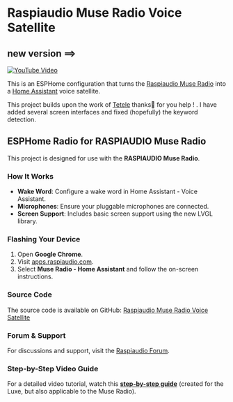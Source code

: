# Raspiaudio Muse Radio Voice Satellite

## new version ==> 






[![YouTube Video](https://img.youtube.com/vi/rKYeiVDZrrU/0.jpg)](https://youtube.com/shorts/rKYeiVDZrrU)


This is an ESPHome configuration that turns the [Raspiaudio Muse Radio](https://raspiaudio.com/product/muse-radio/) into a [Home Assistant](https://www.home-assistant.io/) voice satellite.

This project builds upon the work of [Tetele](https://github.com/tetele/muse-radio-voice-satellite) thanks🙏 for you help ! . I have added several screen interfaces and fixed (hopefully) the keyword detection.

## ESPHome Radio for RASPIAUDIO Muse Radio

This project is designed for use with the **RASPIAUDIO Muse Radio**.

### How It Works
- **Wake Word**: Configure a wake word in Home Assistant - Voice Assistant.
- **Microphones**: Ensure your pluggable microphones are connected.
- **Screen Support**: Includes basic screen support using the new LVGL library.

### Flashing Your Device
1. Open **Google Chrome**.
2. Visit [apps.raspiaudio.com](https://apps.raspiaudio.com).
3. Select **Muse Radio - Home Assistant** and follow the on-screen instructions.

### Source Code
The source code is available on GitHub: [Raspiaudio Muse Radio Voice Satellite](https://github.com/RASPIAUDIO/muse-radio-voice-satellite)

### Forum & Support
For discussions and support, visit the [Raspiaudio Forum](https://forum.raspiaudio.com/t/muse-radio-home-assistant/).

### Step-by-Step Video Guide
For a detailed video tutorial, watch this [**step-by-step guide**](https://youtu.be/QDDjXAWuk0E) (created for the Luxe, but also applicable to the Muse Radio).
